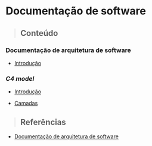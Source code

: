 # Documentação de software

> ## **Conteúdo**

### **Documentação de arquitetura de software**

- [Introdução](/software-documentation/software-architecture/introduction.md)

### **_C4 model_**

- [Introdução](/software-documentation/software-architecture/c4-model/introduction.md)

- [Camadas](/software-documentation/software-architecture/c4-model/layers.md)

> ## **Referências**

- [Documentação de arquitetura de software](/software-documentation/software-architecture/references.md)
